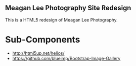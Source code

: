 Meagan Lee Photography Site Redesign
------------------------------------

This is a HTML5 redesign of Meagan Lee Photography.

Sub-Components
==============

* http://html5up.net/helios/
* https://github.com/blueimp/Bootstrap-Image-Gallery


